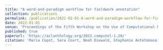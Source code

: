 ```yaml
---
title: "A word-and-paradigm workflow for fieldwork annotation"
collection: publications
permalink: /publication/2022-01-01-A-word-and-paradigm-workflow-for-fieldwork-annotat
date: 2022-01-01
venue: 'Proceedings of the Fifth Workshop on the Use of Computational Methods in the Study of Endangered Languages'
published: true
paperurl: 'https://aclanthology.org/2022.computel-1.20/'
citation: 'Maria Copot, Sara Court, Noah Diewald, Stephanie Antetomaso, Micha Elsner. (2022). &quot;A word-and-paradigm workflow for fieldwork annotation&quot;. <i>Proceedings of the Fifth Workshop on the Use of Computational Methods in the Study of Endangered Languages</i>.'
---
```

